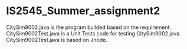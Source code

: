 # IS2545_Summer_assignment2
CitySim9002.java is the program builded based on the requirement.
CitySim9002Test.java is a Unit Tests code for testing CitySim9002.java.
CitySim9002Test.java is based on Jnode.
